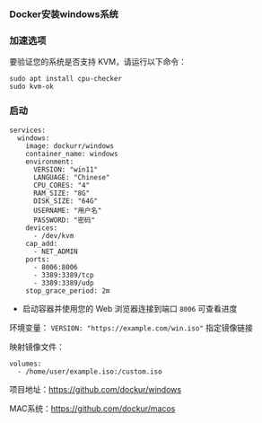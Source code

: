### Docker安装windows系统


### 加速选项
要验证您的系统是否支持 KVM，请运行以下命令：
```
sudo apt install cpu-checker
sudo kvm-ok
```


### 启动
```
services:
  windows:
    image: dockurr/windows
    container_name: windows
    environment:
      VERSION: "win11"
      LANGUAGE: "Chinese"
      CPU_CORES: "4"
      RAM_SIZE: "8G"
      DISK_SIZE: "64G"
      USERNAME: "用户名"
      PASSWORD: "密码"
    devices:
      - /dev/kvm
    cap_add:
      - NET_ADMIN
    ports:
      - 8006:8006
      - 3389:3389/tcp
      - 3389:3389/udp
    stop_grace_period: 2m
```

-   启动容器并使用您的 Web 浏览器连接到端口 `8006` 可查看进度

环境变量：
`VERSION: "https://example.com/win.iso"` 指定镜像链接

映射镜像文件：
```
volumes:
  - /home/user/example.iso:/custom.iso
``` 



项目地址：https://github.com/dockur/windows

MAC系统：https://github.com/dockur/macos
